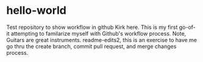# hello-world
Test repository to show workflow in github
Kirk here.  This is my first go-of-it attempting to familarize myself with Github's workflow process.
Note, Guitars are great instruments.
readme-edits2, this is an exercise to have me go thru the create branch, commit pull request, and merge changes process.
